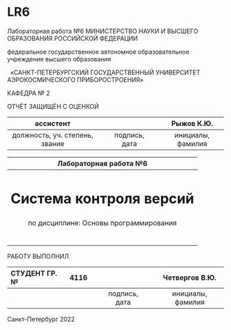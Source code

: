 ﻿# LR6
Лабораторная работа №6
МИНИСТЕРСТВО НАУКИ И ВЫСШЕГО ОБРАЗОВАНИЯ РОССИЙСКОЙ ФЕДЕРАЦИИ

федеральное государственное автономное образовательное учреждение высшего образования

` `«САНКТ-ПЕТЕРБУРГСКИЙ ГОСУДАРСТВЕННЫЙ УНИВЕРСИТЕТ 
АЭРОКОСМИЧЕСКОГО ПРИБОРОСТРОЕНИЯ»

КАФЕДРА № 2


ОТЧЁТ ЗАЩИЩЁН С ОЦЕНКОЙ 


|ассистент||||Рыжов К.Ю.|
| :-: | :-: | :-: | :-: | :-: |
|должность, уч. степень, звание||подпись, дата||инициалы, фамилия|


|Лабораторная работа №6|
| :-: |
|<h1>Система контроля версий</h1>|
|по дисциплине: Основы программирования|
|<h3></h3>|
||
РАБОТУ ВЫПОЛНИЛ

|СТУДЕНТ ГР. №|4116||||Четвергов В.Ю.|
| :- | :-: | :-: | :-: | :-: | :-: |
||||подпись, дата||инициалы, фамилия|

Санкт-Петербург 2022